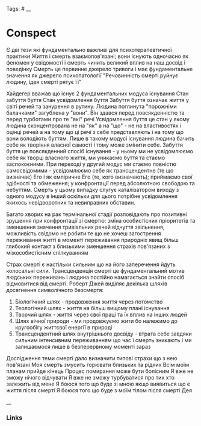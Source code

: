Tags: #
__
# Conspect

 Є дві тези які фундаментально важливі для психотерапевтичної практики
	 Життя і смерть взаємопов'язані; вони існують одночасно як феномен у свідомості і смерть чинить великий вплив на наш досвід і поведінку
	 Смерть це первинне джерело тривоги і має фундаментальне значення як джерело психопатології
"Речовинність смерті руйнує людину, ідея смерті рятує її"

Хайдегер вважав що існує 2 фундаментальних модуса існування
	Стан забуття буття
	Стан усвідомлення буття
Забуття буття означає життя у світі речей та занурення в рутину. Людина поглинута "порожніми балачками" загублена у "вони". Він здався перед повсякденністю та перед турботами про те "які" речі
Усвідомлення буття це стан у якому людина сконцентрована не на "як" а на "що" - не на властивостях і оцінці речей а на тому що ці речі з себе представляють і на тому що вони володіють буттям.  Лише в такому модусі існування людина бачить себе як творіння власної самості і тому може змінити себе.
Забуття буття це повсякденний спосіб існування - у ньому ми не усвідомлюємо себе як творці власного життя, ми уникаємо буття та стаємо заспокоєними. При переході у другий модус ми стаємо повністю самосвідомими - усвідомлюємо себе як трансцендентне (те що визначає) Его і як емпіричне Его (те, кого визначають); приймаємо свої здібності та обмеження; у конфронтації перед абсолютною свободою та небуттям.
Смерть у цьому випадку слугує каталізатором виходу з одного модусу в інший оскільки для цього потрібне усвідомлення якихось невідворотних та невиправних обставин. 

Багато хворих на рак термінальної стадії розповідають про позитивні зрушення при конфронтації зі смертю:
	зміна особистісних пріоритетів та зменшення значення тривіальних речей
	відчуття звільнення, можливість свідомо не робити те що не хочеш
	загострення переживання житті в моменті
	переживання природніх явищ
	більш глибокий контакт з близькими
	зменшення страхів пов'язаних з міжособистісним спілкуванням

Страх смерті є настільки сильним що на його заперечення йдуть колосальні сили. Трансценденція смерті це фундаментальний мотив людських переживань і людина постійно намагається знайти спосіб відмовитися від смерті. Роберт Джей виділяє декілька шляхів досягнення символічного безсмертя:
1. Біологічний шлях - продовження життя через потомство
2. Теологічний шлях - життя на більш вищому плані існування
3. Творчий шлях - життя через свої праці та їх вплив на інших людей
4. Шлях вічної природи - ми продовжуємо жити бо належимо до кругообігу життєвої енергії в природі
5. Трансцендентний шлях внутрішнього досвіду - втрата себе завдяки сильним інтенсивним переживанням що час і смерть зникають і ми залишаємося лише в безперервному моменті зараз

Дослідження теми смерті дало визначити типові страхи що з нею пов'язані
	Моя смерть змусить горювати близьких та рідних
	Всім моїм планам прийде кінець
	Процес помирання може бути болісним
	Я вже не зможу нічого відчувати
	Я вже не зможу турбуватися про тих хто залежить від мене
	Я боюся того що буде зі мною якщо виявиться що є життя після смерті
	Я боюся того що буде з моїм тілом після смерті
Дея


__
### Links
